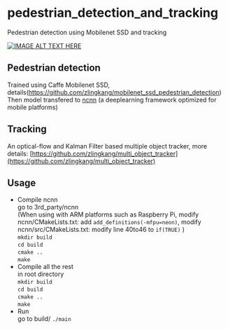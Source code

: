 # pedestrian_detection_and_tracking
Pedestrian detection using Mobilenet SSD and tracking

[![IMAGE ALT TEXT HERE](http://img.youtube.com/vi/RvVWxufc6S8/0.jpg)](http://www.youtube.com/watch?v=RvVWxufc6S8)

## Pedestrian detection
Trained using Caffe Mobilenet SSD, details(https://github.com/zlingkang/mobilenet_ssd_pedestrian_detection)  
Then model transfered to [ncnn]() (a deeplearning framework optimized for mobile platforms)

## Tracking
An optical-flow and Kalman Filter based multiple object tracker, more details: [https://github.com/zlingkang/multi_object_tracker](https://github.com/zlingkang/multi_object_tracker)

## Usage
* Compile ncnn  
go to 3rd_party/ncnn  
(When using with ARM platforms such as Raspberry Pi, modify ncnn/CMakeLists.txt: add `add_definitions(-mfpu=neon)`,
modify ncnn/src/CMakeLists.txt: modify line 40to46 to `if(TRUE)` )  
`mkdir build`  
`cd build`  
`cmake ..`  
`make`  
* Compile all the rest  
in root directory  
`mkdir build`  
`cd build`  
`cmake ..`  
`make`  
* Run  
go to build/
`./main`
